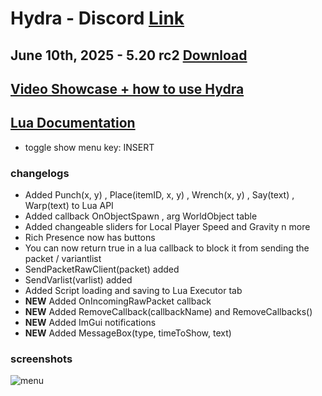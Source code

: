 # Hydra - Discord [Link](https://discord.gg/myECsZU4Nk)
## June 10th, 2025 - 5.20 rc2 [Download](https://link-center.net/1345687/hydra-growtopia-514-mod)
## [Video Showcase + how to use Hydra](https://www.youtube.com/watch?v=ipZhX6Zf6Qg)
## [Lua Documentation](https://fshn06s-organization.gitbook.io/hydra-lua-api/)
- toggle show menu key: INSERT
### changelogs
- Added Punch(x, y) , Place(itemID, x, y) , Wrench(x, y) , Say(text) , Warp(text) to Lua API
- Added callback OnObjectSpawn , arg WorldObject table
- Added changeable sliders for Local Player Speed and Gravity n more
- Rich Presence now has buttons
- You can now return true in a lua callback to block it from sending the packet / variantlist
- SendPacketRawClient(packet) added
- SendVarlist(varlist) added
- Added Script loading and saving to Lua Executor tab
- **NEW** Added OnIncomingRawPacket callback
- **NEW** Added RemoveCallback(callbackName) and RemoveCallbacks()
- **NEW** Added ImGui notifications
- **NEW** Added MessageBox(type, timeToShow, text)

### screenshots
![menu](https://media.discordapp.net/attachments/1204213549300191252/1375212611188297778/image.png?ex=68381e4c&is=6836cccc&hm=22e7f73241028b5550355edabbf8bd32b1bd4f0e637c0c87d917e6be21642c88&=&format=webp&quality=lossless&width=1433&height=833)
